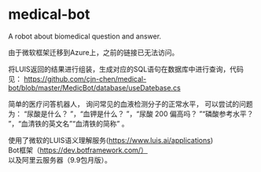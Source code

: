 # medical-bot
A robot about biomedical question and answer.

由于微软框架迁移到Azure上，之前的链接已无法访问。

将LUIS返回的结果进行组装，生成对应的SQL语句在数据库中进行查询，代码见：
https://github.com/cjn-chen/medical-bot/blob/master/MedicBot/database/useDatebase.cs

简单的医疗问答机器人， 询问常见的血液检测分子的正常水平，
可以尝试的问题为： “尿酸是什么？ ”，“血钾是什么？ ”，“尿酸 200 偏高吗？ ”“磷酸参考水平？ ”，“血清铁的英文名”“血清铁的简称” 。 

使用了微软的LUIS语义理解服务(https://www.luis.ai/applications)</br>Bot框架（https://dev.botframework.com/）</br>以及阿里云服务器（9.9包月版）。
